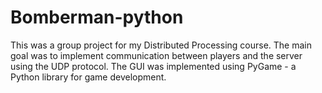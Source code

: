 # Bomberman-python

This was a group project for my Distributed Processing course. The main goal was to implement communication between players and the server using the UDP protocol. The GUI was implemented using PyGame - a Python library for game development.  